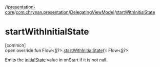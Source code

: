 //[presentation-core](../../../index.md)/[com.chrynan.presentation](../index.md)/[DelegatingViewModel](index.md)/[startWithInitialState](start-with-initial-state.md)

# startWithInitialState

[common]\
open override fun Flow&lt;[S](index.md)?&gt;.[startWithInitialState](start-with-initial-state.md)(): Flow&lt;[S](index.md)?&gt;

Emits the [initialState](../../../../presentation-core/com.chrynan.presentation/-delegating-view-model/initial-state.md) value in onStart if it is not null.

